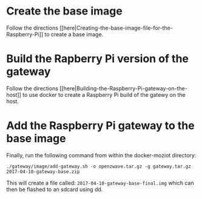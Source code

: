 # Create the base image

Follow the directions [[here|Creating-the-base-image-file-for-the-Raspberry-Pi]] to create a base image.

# Build the Rapberry Pi version of the gateway

Follow the directions [[here|Building-the-Raspberry-Pi-gateway-on-the-host]] to use docker to create a Raspberry Pi build of the gatewy on the host.

# Add the Raspberry Pi gateway to the base image

Finally, run the following command from within the docker-moziot directory:
```
./gateway/image/add-gateway.sh -o openzwave.tar.gz -g gateway.tar.gz 2017-04-10-gateway-base.zip
```
This will create a file called: `2017-04-10-gateway-base-final.img` which can then be flashed to an sdcard using dd.